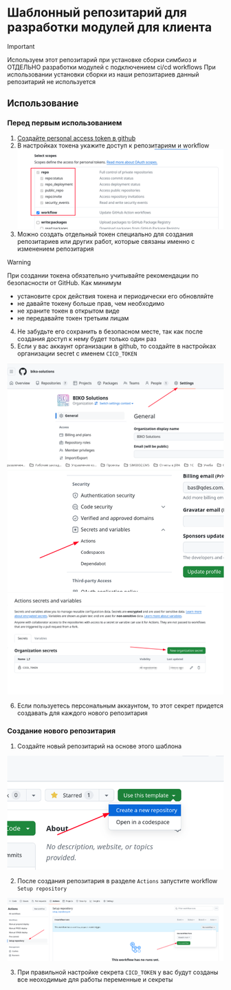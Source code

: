 <!-- prettier-ignore-start -->

# Шаблонный репозитарий для разработки модулей для клиента

> [!IMPORTANT]
>
> Используем этот репозитарий при установке сборки симбиоз и ОТДЕЛЬНО разработки модулей
> с подключением ci/cd workflows При использовании установки сборки из наши репозитариев
> данный репозитарий не используется

## Использование

### Перед первым использованием

1. [Создайте personal access token в github](https://docs.github.com/en/authentication/keeping-your-account-and-data-secure/managing-your-personal-access-tokens#creating-a-personal-access-token-classic)
2. В настройках токена укажите доступ к репозитариям и workflow
   ![alt text](docs/images/2024-04-04_03-28.png)
3. Можно создать отдельный токен специально для создания репозитариев или других работ,
   которые связаны именно с изменением репозитария

> [!WARNING]
>
> При создании токена обязательно учитывайте рекомендации по безопасности от GitHub. Как
> минимум
>
> -   установите срок действия токена и периодически его обновляйте
> -   не давайте токену больше прав, чем необходимо
> -   не храните токен в открытом виде
> -   не передавайте токен третьим лицам

4. Не забудьте его сохранить в безопасном месте, так как после создания доступ к нему
   будет только один раз
5. Если у вас аккаунт организации в github, то создайте в настройках организации secret
   с именем `CICD_TOKEN`

![alt text](docs/images/2024-04-04_03-39.png)
![alt text](docs/images/2024-04-04_03-39_1.png)
![alt text](docs/images/2024-04-04_03-39_2.png)

6. Если пользуетесь персональным аккаунтом, то этот секрет придется создавать для
   каждого нового репозитария

### Создание нового репозитария

1. Создайте новый репозитарий на основе этого шаблона

![alt text](docs/images/2024-04-04_03-33.png)

2. После создания репозитария в разделе `Actions` запустите workflow `Setup repository`

![alt text](docs/images/2024-04-04_03-36.png)

3. При правильной настройке секрета `CICD_TOKEN` у вас будут созданы все неоходимые для
   работы переменные и секреты <!-- prettier-ignore-end -->
